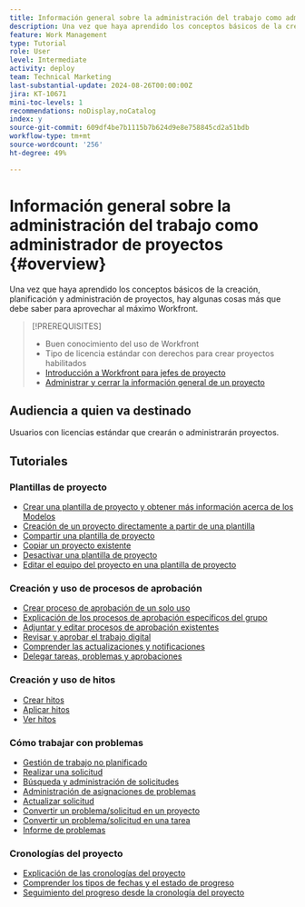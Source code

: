 ```yaml
---
title: Información general sobre la administración del trabajo como administrador de proyectos
description: Una vez que haya aprendido los conceptos básicos de la creación, planificación y administración de proyectos, hay algunas cosas más que debe saber para aprovechar al máximo Workfront.
feature: Work Management
type: Tutorial
role: User
level: Intermediate
activity: deploy
team: Technical Marketing
last-substantial-update: 2024-08-26T00:00:00Z
jira: KT-10671
mini-toc-levels: 1
recommendations: noDisplay,noCatalog
index: y
source-git-commit: 609df4be7b1115b7b624d9e8e758845cd2a51bdb
workflow-type: tm+mt
source-wordcount: '256'
ht-degree: 49%

---
```



# Información general sobre la administración del trabajo como administrador de proyectos {#overview}

Una vez que haya aprendido los conceptos básicos de la creación, planificación y administración de proyectos, hay algunas cosas más que debe saber para aprovechar al máximo Workfront.

>[!PREREQUISITES]
>
>* Buen conocimiento del uso de Workfront
>* Tipo de licencia estándar con derechos para crear proyectos habilitados
>* [Introducción a Workfront para jefes de proyecto](https://experienceleague.adobe.com/?recommended=Workfront-U-1-2022.1.planners)
>* [Administrar y cerrar la información general de un proyecto](https://experienceleague.adobe.com/?recommended=Workfront-U-1-2022.2.planners)


## Audiencia a quien va destinado

Usuarios con licencias estándar que crearán o administrarán proyectos.

## Tutoriales

### Plantillas de proyecto

* [Crear una plantilla de proyecto y obtener más información acerca de los Modelos](create-a-project-template.md)
* [Creación de un proyecto directamente a partir de una plantilla](create-a-project-directly-from-a-template.md)
* [Compartir una plantilla de proyecto](share-a-project-template.md)
* [Copiar un proyecto existente](/help/manage-work/manage-projects/copy-an-existing-project.md)
* [Desactivar una plantilla de proyecto](deactivate-a-project-template.md)
* [Editar el equipo del proyecto en una plantilla de proyecto](edit-the-project-team-in-a-project-template.md)


### Creación y uso de procesos de aprobación

* [Crear proceso de aprobación de un solo uso](create-a-single-use-approval-process.md)
* [Explicación de los procesos de aprobación específicos del grupo](group-specific-approval-processes.md)
* [Adjuntar y editar procesos de aprobación existentes](attach-and-edit-existing-approval-processes.md)
* [Revisar y aprobar el trabajo digital](review-and-approve-digital-work.md)
* [Comprender las actualizaciones y notificaciones](understand-updates-and-notifications.md)
* [Delegar tareas, problemas y aprobaciones](delegate-approvals.md)


### Creación y uso de hitos

* [Crear hitos](creating-milestones.md)
* [Aplicar hitos](apply-milestones.md)
* [Ver hitos](view-milestones.md)


### Cómo trabajar con problemas

* [Gestión de trabajo no planificado](handle-unplanned-work.md)
* [Realizar una solicitud](make-a-request.md)
* [Búsqueda y administración de solicitudes](find-requests.md)
* [Administración de asignaciones de problemas](manage-issue-assignments.md)
* [Actualizar solicitud](update-a-request.md)
* [Convertir un problema/solicitud en un proyecto](create-a-project-from-a-request.md)
* [Convertir un problema/solicitud en una tarea](convert-issues-to-other-work-items.md)
* [Informe de problemas](report-on-issues.md)


### Cronologías del proyecto

* [Explicación de las cronologías del proyecto](understand-project-timelines.md)
* [Comprender los tipos de fechas y el estado de progreso](understand-task-dates-and-progress-status.md)
* [Seguimiento del progreso desde la cronología del proyecto](track-work-progress-from-the-project-timeline.md)


